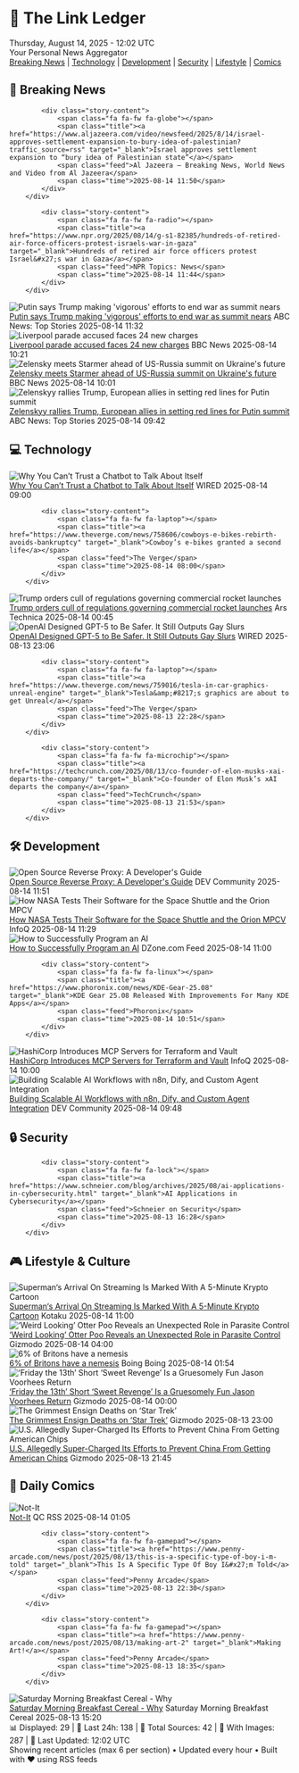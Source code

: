 <!-- Processing 54 RSS feeds at 2025-08-14 12:02:02 UTC -->
<!-- Processing: XKCD -->
<!-- Processing: Poorly Drawn Lines -->
<!-- Processing: Cyanide & Happiness -->
<!-- Processing: CNN Breaking News -->
<!-- Processing: Al Jazeera Breaking News -->
<!-- Processing: NPR News -->
<!-- Processing: CBC News -->
<!-- Error processing https://rss.cbc.ca/lineup/topstories.xml: The read operation timed out -->
<!-- Processing: Reuters World News -->
<!-- Processing: ABC News Breaking -->
<!-- Processing: NBC News Breaking -->
<!-- Processing: Guardian World News -->
<!-- Processing: TechCrunch -->
<!-- Processing: O'Reilly Radar -->
<!-- Processing: Lobsters Python -->
<!-- Processing: Dev.to -->
<!-- Processing: Phoronix Linux News -->
<!-- Processing: DistroWatch -->
<!-- Processing: Red Hat Blog -->
<!-- Processing: Ubuntu Blog -->
<!-- Processing: InfoQ -->
<!-- Processing: DZone -->
<!-- Processing: Coding Horror -->
<!-- Processing: The Pragmatic Engineer -->
<!-- Processing: Kotaku -->
<!-- Processing: Krebs on Security -->
<!-- Generated 9 new posts out of 25 feeds processed -->
<div class="newspaper-header">
    <h1 class="newspaper-title">📰 The Link Ledger</h1>
    <div class="newspaper-date">Thursday, August 14, 2025 - 12:02 UTC</div>
    <div class="newspaper-subtitle">Your Personal News Aggregator</div>
</div>

<div class="newspaper-nav">
    <a href="#breaking">Breaking News</a> |
    <a href="#tech">Technology</a> |
    <a href="#dev">Development</a> |
    <a href="#security">Security</a> |
    <a href="#lifestyle">Lifestyle</a> |
    <a href="#webcomics">Comics</a>
</div>

<div class="news-section breaking-news" id="breaking">
<h2 class="section-header">🚨 Breaking News</h2>
<div class="stories-container">
<div class="story">
            
            <div class="story-content">
                <span class="fa fa-fw fa-globe"></span>
                <span class="title"><a href="https://www.aljazeera.com/video/newsfeed/2025/8/14/israel-approves-settlement-expansion-to-bury-idea-of-palestinian?traffic_source=rss" target="_blank">Israel approves settlement expansion to “bury idea of Palestinian state”</a></span>
                <span class="feed">Al Jazeera – Breaking News, World News and Video from Al Jazeera</span>
                <span class="time">2025-08-14 11:50</span>
            </div>
        </div>
<div class="story">
            
            <div class="story-content">
                <span class="fa fa-fw fa-radio"></span>
                <span class="title"><a href="https://www.npr.org/2025/08/14/g-s1-82385/hundreds-of-retired-air-force-officers-protest-israels-war-in-gaza" target="_blank">Hundreds of retired air force officers protest Israel&#x27;s war in Gaza</a></span>
                <span class="feed">NPR Topics: News</span>
                <span class="time">2025-08-14 11:44</span>
            </div>
        </div>
<div class="story">
            <img src="https://s.abcnews.com/images/US/vladimir-putin-1-rt-gmh-250813_1755088305117_hpMain_4x3t_384.jpg" alt="Putin says Trump making &#x27;vigorous&#x27; efforts to end war as summit nears" class="story-image" loading="lazy" onerror="this.style.display='none'">
            <div class="story-content">
                <span class="fa fa-fw fa-tv"></span>
                <span class="title"><a href="https://abcnews.go.com/International/zelenskyy-rallies-trump-european-allies-setting-red-lines/story?id=124637288" target="_blank">Putin says Trump making &#x27;vigorous&#x27; efforts to end war as summit nears</a></span>
                <span class="feed">ABC News: Top Stories</span>
                <span class="time">2025-08-14 11:32</span>
            </div>
        </div>
<div class="story">
            <img src="https://ichef.bbci.co.uk/ace/standard/240/cpsprodpb/93a4/live/c24e04b0-78fc-11f0-ad11-cbb0a8541535.jpg" alt="Liverpool parade accused faces 24 new charges" class="story-image" loading="lazy" onerror="this.style.display='none'">
            <div class="story-content">
                <span class="fa fa-fw fa-flag"></span>
                <span class="title"><a href="https://www.bbc.com/news/articles/cn47wq93vn2o?at_medium=RSS&at_campaign=rss" target="_blank">Liverpool parade accused faces 24 new charges</a></span>
                <span class="feed">BBC News</span>
                <span class="time">2025-08-14 10:21</span>
            </div>
        </div>
<div class="story">
            <img src="https://ichef.bbci.co.uk/ace/standard/240/cpsprodpb/1064/live/2c061420-78f2-11f0-ad5e-d7ef7e9f4dda.png" alt="Zelensky meets Starmer ahead of US-Russia summit on Ukraine&#x27;s future" class="story-image" loading="lazy" onerror="this.style.display='none'">
            <div class="story-content">
                <span class="fa fa-fw fa-earth-americas"></span>
                <span class="title"><a href="https://www.bbc.com/news/articles/cp37vg34g8jo?at_medium=RSS&at_campaign=rss" target="_blank">Zelensky meets Starmer ahead of US-Russia summit on Ukraine&#x27;s future</a></span>
                <span class="feed">BBC News</span>
                <span class="time">2025-08-14 10:01</span>
            </div>
        </div>
<div class="story">
            <img src="https://s.abcnews.com/images/International/Starmer-Zelenskyy-DB-250814_1755164410578_hpMain_4x3t_384.jpg" alt="Zelenskyy rallies Trump, European allies in setting red lines for Putin summit" class="story-image" loading="lazy" onerror="this.style.display='none'">
            <div class="story-content">
                <span class="fa fa-fw fa-tv"></span>
                <span class="title"><a href="https://abcnews.go.com/International/zelenskyy-rallies-trump-european-allies-setting-red-lines/story?id=124637288" target="_blank">Zelenskyy rallies Trump, European allies in setting red lines for Putin summit</a></span>
                <span class="feed">ABC News: Top Stories</span>
                <span class="time">2025-08-14 09:42</span>
            </div>
        </div>
</div>
</div>
<div class="news-section tech-news" id="tech">
<h2 class="section-header">💻 Technology</h2>
<div class="stories-container">
<div class="story">
            <img src="https://media.wired.com/photos/689cd966e2c133088980e0f4/master/pass/Ars-Why-You-Shouldnt-Trust-Chatbot-Talking-About-Self-Business-528115602.jpg" alt="Why You Can’t Trust a Chatbot to Talk About Itself" class="story-image" loading="lazy" onerror="this.style.display='none'">
            <div class="story-content">
                <span class="fa fa-fw fa-bolt"></span>
                <span class="title"><a href="https://www.wired.com/story/chatbot-llm-self-awareness/" target="_blank">Why You Can’t Trust a Chatbot to Talk About Itself</a></span>
                <span class="feed">WIRED</span>
                <span class="time">2025-08-14 09:00</span>
            </div>
        </div>
<div class="story">
            
            <div class="story-content">
                <span class="fa fa-fw fa-laptop"></span>
                <span class="title"><a href="https://www.theverge.com/news/758606/cowboys-e-bikes-rebirth-avoids-bankruptcy" target="_blank">Cowboy’s e-bikes granted a second life</a></span>
                <span class="feed">The Verge</span>
                <span class="time">2025-08-14 08:00</span>
            </div>
        </div>
<div class="story">
            <img src="https://cdn.arstechnica.net/wp-content/uploads/2025/08/2010-5937orig-1-500x500.jpg" alt="Trump orders cull of regulations governing commercial rocket launches" class="story-image" loading="lazy" onerror="this.style.display='none'">
            <div class="story-content">
                <span class="fa fa-fw fa-cog"></span>
                <span class="title"><a href="https://arstechnica.com/space/2025/08/trump-orders-cull-of-regulations-governing-commercial-rocket-launches/" target="_blank">Trump orders cull of regulations governing commercial rocket launches</a></span>
                <span class="feed">Ars Technica</span>
                <span class="time">2025-08-14 00:45</span>
            </div>
        </div>
<div class="story">
            <img src="https://media.wired.com/photos/689bb53c08ded8cd4237e918/master/pass/chatgpt-hate-speech-gear-2171240925.jpg" alt="OpenAI Designed GPT-5 to Be Safer. It Still Outputs Gay Slurs" class="story-image" loading="lazy" onerror="this.style.display='none'">
            <div class="story-content">
                <span class="fa fa-fw fa-bolt"></span>
                <span class="title"><a href="https://www.wired.com/story/openai-gpt5-safety/" target="_blank">OpenAI Designed GPT-5 to Be Safer. It Still Outputs Gay Slurs</a></span>
                <span class="feed">WIRED</span>
                <span class="time">2025-08-13 23:06</span>
            </div>
        </div>
<div class="story">
            
            <div class="story-content">
                <span class="fa fa-fw fa-laptop"></span>
                <span class="title"><a href="https://www.theverge.com/news/759016/tesla-in-car-graphics-unreal-engine" target="_blank">Tesla&amp;#8217;s graphics are about to get Unreal</a></span>
                <span class="feed">The Verge</span>
                <span class="time">2025-08-13 22:28</span>
            </div>
        </div>
<div class="story">
            
            <div class="story-content">
                <span class="fa fa-fw fa-microchip"></span>
                <span class="title"><a href="https://techcrunch.com/2025/08/13/co-founder-of-elon-musks-xai-departs-the-company/" target="_blank">Co-founder of Elon Musk’s xAI departs the company</a></span>
                <span class="feed">TechCrunch</span>
                <span class="time">2025-08-13 21:53</span>
            </div>
        </div>
</div>
</div>
<div class="news-section dev-news" id="dev">
<h2 class="section-header">🛠️ Development</h2>
<div class="stories-container">
<div class="story">
            <img src="https://media2.dev.to/dynamic/image/width=800%2Cheight=%2Cfit=scale-down%2Cgravity=auto%2Cformat=auto/https%3A%2F%2Fdev-to-uploads.s3.amazonaws.com%2Fuploads%2Farticles%2F435q80fnypa8ga1amyq2.png" alt="Open Source Reverse Proxy: A Developer&#x27;s Guide" class="story-image" loading="lazy" onerror="this.style.display='none'">
            <div class="story-content">
                <span class="fa fa-fw fa-code"></span>
                <span class="title"><a href="https://dev.to/robbiecahill/open-source-reverse-proxy-a-developers-guide-211g" target="_blank">Open Source Reverse Proxy: A Developer&#x27;s Guide</a></span>
                <span class="feed">DEV Community</span>
                <span class="time">2025-08-14 11:51</span>
            </div>
        </div>
<div class="story">
            <img src="https://res.infoq.com/news/2025/08/test-software-space-shuttle/en/headerimage/generatedHeaderImage-1753263579661.jpg" alt="How NASA Tests Their Software for the Space Shuttle and the Orion MPCV" class="story-image" loading="lazy" onerror="this.style.display='none'">
            <div class="story-content">
                <span class="fa fa-fw fa-info-circle"></span>
                <span class="title"><a href="https://www.infoq.com/news/2025/08/test-software-space-shuttle/?utm_campaign=infoq_content&utm_source=infoq&utm_medium=feed&utm_term=global" target="_blank">How NASA Tests Their Software for the Space Shuttle and the Orion MPCV</a></span>
                <span class="feed">InfoQ</span>
                <span class="time">2025-08-14 11:29</span>
            </div>
        </div>
<div class="story">
            <img src="https://dz2cdn1.dzone.com/thumbnail?fid=18558303&w=600" alt="How to Successfully Program an AI" class="story-image" loading="lazy" onerror="this.style.display='none'">
            <div class="story-content">
                <span class="fa fa-fw fa-newspaper"></span>
                <span class="title"><a href="https://dzone.com/articles/how-to-successfully-program-ai" target="_blank">How to Successfully Program an AI</a></span>
                <span class="feed">DZone.com Feed</span>
                <span class="time">2025-08-14 11:00</span>
            </div>
        </div>
<div class="story">
            
            <div class="story-content">
                <span class="fa fa-fw fa-linux"></span>
                <span class="title"><a href="https://www.phoronix.com/news/KDE-Gear-25.08" target="_blank">KDE Gear 25.08 Released With Improvements For Many KDE Apps</a></span>
                <span class="feed">Phoronix</span>
                <span class="time">2025-08-14 10:51</span>
            </div>
        </div>
<div class="story">
            <img src="https://res.infoq.com/news/2025/08/hashicorp-mcp-servers-terraform-/en/headerimage/header-1754926526017.jpeg" alt="HashiCorp Introduces MCP Servers for Terraform and Vault" class="story-image" loading="lazy" onerror="this.style.display='none'">
            <div class="story-content">
                <span class="fa fa-fw fa-info-circle"></span>
                <span class="title"><a href="https://www.infoq.com/news/2025/08/hashicorp-mcp-servers-terraform-/?utm_campaign=infoq_content&utm_source=infoq&utm_medium=feed&utm_term=global" target="_blank">HashiCorp Introduces MCP Servers for Terraform and Vault</a></span>
                <span class="feed">InfoQ</span>
                <span class="time">2025-08-14 10:00</span>
            </div>
        </div>
<div class="story">
            <img src="https://media2.dev.to/dynamic/image/width=800%2Cheight=%2Cfit=scale-down%2Cgravity=auto%2Cformat=auto/https%3A%2F%2Fdev-to-uploads.s3.amazonaws.com%2Fuploads%2Farticles%2Fy7c47c9nfqect01cyx7d.png" alt="Building Scalable AI Workflows with n8n, Dify, and Custom Agent Integration" class="story-image" loading="lazy" onerror="this.style.display='none'">
            <div class="story-content">
                <span class="fa fa-fw fa-code"></span>
                <span class="title"><a href="https://dev.to/zediot/building-scalable-ai-workflows-with-n8n-dify-and-custom-agent-integration-3epp" target="_blank">Building Scalable AI Workflows with n8n, Dify, and Custom Agent Integration</a></span>
                <span class="feed">DEV Community</span>
                <span class="time">2025-08-14 09:48</span>
            </div>
        </div>
</div>
</div>
<div class="news-section security-news" id="security">
<h2 class="section-header">🔒 Security</h2>
<div class="stories-container">
<div class="story">
            
            <div class="story-content">
                <span class="fa fa-fw fa-lock"></span>
                <span class="title"><a href="https://www.schneier.com/blog/archives/2025/08/ai-applications-in-cybersecurity.html" target="_blank">AI Applications in Cybersecurity</a></span>
                <span class="feed">Schneier on Security</span>
                <span class="time">2025-08-13 16:28</span>
            </div>
        </div>
</div>
</div>
<div class="news-section lifestyle-news" id="lifestyle">
<h2 class="section-header">🎮 Lifestyle & Culture</h2>
<div class="stories-container">
<div class="story">
            <img src="https://kotaku.com/app/uploads/2025/08/krypto3.jpg" alt="Superman‘s Arrival On Streaming Is Marked With A 5-Minute Krypto Cartoon" class="story-image" loading="lazy" onerror="this.style.display='none'">
            <div class="story-content">
                <span class="fa fa-fw fa-gamepad"></span>
                <span class="title"><a href="https://kotaku.com/superman-krypto-cartoon-streaming-fandango-2000617734" target="_blank">Superman‘s Arrival On Streaming Is Marked With A 5-Minute Krypto Cartoon</a></span>
                <span class="feed">Kotaku</span>
                <span class="time">2025-08-14 11:00</span>
            </div>
        </div>
<div class="story">
            <img src="https://gizmodo.com/app/uploads/2025/08/north-american-river-otter.jpg" alt="‘Weird Looking’ Otter Poo Reveals an Unexpected Role in Parasite Control" class="story-image" loading="lazy" onerror="this.style.display='none'">
            <div class="story-content">
                <span class="fa fa-fw fa-computer"></span>
                <span class="title"><a href="https://gizmodo.com/weird-looking-otter-poo-reveals-their-unexpected-role-in-parasite-control-2000642772" target="_blank">‘Weird Looking’ Otter Poo Reveals an Unexpected Role in Parasite Control</a></span>
                <span class="feed">Gizmodo</span>
                <span class="time">2025-08-14 04:00</span>
            </div>
        </div>
<div class="story">
            <img src="https://i0.wp.com/boingboing.net/wp-content/uploads/2025/08/A-personal-arch-enemy_3B-an-appropriate-agent-of-r.jpg?fit=1080%2C564&amp;quality=60&amp;ssl=1" alt="6% of Britons have a nemesis" class="story-image" loading="lazy" onerror="this.style.display='none'">
            <div class="story-content">
                <span class="fa fa-fw fa-arrow-right"></span>
                <span class="title"><a href="https://boingboing.net/2025/08/13/6-of-britons-have-a-nemesis.html" target="_blank">6% of Britons have a nemesis</a></span>
                <span class="feed">Boing Boing</span>
                <span class="time">2025-08-14 01:54</span>
            </div>
        </div>
<div class="story">
            <img src="https://gizmodo.com/app/uploads/2025/08/Eve-with-knife-2.jpg" alt="‘Friday the 13th’ Short ‘Sweet Revenge’ Is a Gruesomely Fun Jason Voorhees Return" class="story-image" loading="lazy" onerror="this.style.display='none'">
            <div class="story-content">
                <span class="fa fa-fw fa-computer"></span>
                <span class="title"><a href="https://gizmodo.com/friday-the-13th-short-sweet-revenge-is-a-gruesomely-fun-jason-voorhees-return-2000642076" target="_blank">‘Friday the 13th’ Short ‘Sweet Revenge’ Is a Gruesomely Fun Jason Voorhees Return</a></span>
                <span class="feed">Gizmodo</span>
                <span class="time">2025-08-14 00:00</span>
            </div>
        </div>
<div class="story">
            <img src="https://gizmodo.com/app/uploads/2025/08/star-trek-worst-ensign-deaths-gamble-sito-jaxa-alvarado.jpg" alt="The Grimmest Ensign Deaths on ‘Star Trek’" class="story-image" loading="lazy" onerror="this.style.display='none'">
            <div class="story-content">
                <span class="fa fa-fw fa-computer"></span>
                <span class="title"><a href="https://gizmodo.com/star-trek-worst-ensign-deaths-gamble-strange-new-worlds-2000642674" target="_blank">The Grimmest Ensign Deaths on ‘Star Trek’</a></span>
                <span class="feed">Gizmodo</span>
                <span class="time">2025-08-13 23:00</span>
            </div>
        </div>
<div class="story">
            <img src="https://gizmodo.com/app/uploads/2025/08/Chips.jpg" alt="U.S. Allegedly Super-Charged Its Efforts to Prevent China From Getting American Chips" class="story-image" loading="lazy" onerror="this.style.display='none'">
            <div class="story-content">
                <span class="fa fa-fw fa-computer"></span>
                <span class="title"><a href="https://gizmodo.com/the-u-s-has-allegedly-super-charged-its-efforts-to-prevent-china-from-getting-american-chips-2000642802" target="_blank">U.S. Allegedly Super-Charged Its Efforts to Prevent China From Getting American Chips</a></span>
                <span class="feed">Gizmodo</span>
                <span class="time">2025-08-13 21:45</span>
            </div>
        </div>
</div>
</div>
<div class="news-section webcomics-section" id="webcomics">
<h2 class="section-header">🎨 Daily Comics</h2>
<div class="stories-container">
<div class="story">
            <img src="http://www.questionablecontent.net/comics/5635.png" alt="Not-It" class="story-image" loading="lazy" onerror="this.style.display='none'">
            <div class="story-content">
                <span class="fa fa-fw fa-music"></span>
                <span class="title"><a href="http://questionablecontent.net/view.php?comic=5635" target="_blank">Not-It</a></span>
                <span class="feed">QC RSS</span>
                <span class="time">2025-08-14 01:05</span>
            </div>
        </div>
<div class="story">
            
            <div class="story-content">
                <span class="fa fa-fw fa-gamepad"></span>
                <span class="title"><a href="https://www.penny-arcade.com/news/post/2025/08/13/this-is-a-specific-type-of-boy-i-m-told" target="_blank">This Is A Specific Type Of Boy I&#x27;m Told</a></span>
                <span class="feed">Penny Arcade</span>
                <span class="time">2025-08-13 22:30</span>
            </div>
        </div>
<div class="story">
            
            <div class="story-content">
                <span class="fa fa-fw fa-gamepad"></span>
                <span class="title"><a href="https://www.penny-arcade.com/news/post/2025/08/13/making-art-2" target="_blank">Making Art!</a></span>
                <span class="feed">Penny Arcade</span>
                <span class="time">2025-08-13 18:35</span>
            </div>
        </div>
<div class="story">
            <img src="https://www.smbc-comics.com/comics/1754968635-20250813.png" alt="Saturday Morning Breakfast Cereal - Why" class="story-image" loading="lazy" onerror="this.style.display='none'">
            <div class="story-content">
                <span class="fa fa-fw fa-smile"></span>
                <span class="title"><a href="https://www.smbc-comics.com/comic/why-7" target="_blank">Saturday Morning Breakfast Cereal - Why</a></span>
                <span class="feed">Saturday Morning Breakfast Cereal</span>
                <span class="time">2025-08-13 15:20</span>
            </div>
        </div>
</div>
</div>

<div class="newspaper-footer">
    <div class="stats">
        📊 Displayed: 29 | 📅 Last 24h: 138 | 📡 Total Sources: 42 | 📸 With Images: 287 |
        🔄 Last Updated: 12:02 UTC
    </div>
    <div class="footer-note">
        Showing recent articles (max 6 per section) • Updated every hour • Built with ❤️ using RSS feeds
    </div>
</div>
